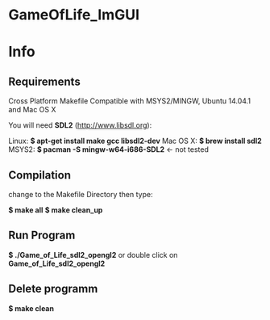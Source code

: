# GameOfLife_ImGUI

# Info

## Requirements

Cross Platform Makefile
Compatible with MSYS2/MINGW, Ubuntu 14.04.1 and Mac OS X

You will need **SDL2** (http://www.libsdl.org):

Linux:
**$ apt-get install make gcc libsdl2-dev**
Mac OS X:
**$ brew install sdl2**
MSYS2:
**$ pacman -S mingw-w64-i686-SDL2** <- not tested
  
## Compilation
change to the Makefile Directory
then type:

**$ make all**
**$ make clean_up**


## Run Program

**$ ./Game_of_Life_sdl2_opengl2** 
or double click on **Game_of_Life_sdl2_opengl2**

## Delete programm

**$ make clean**



  
  

